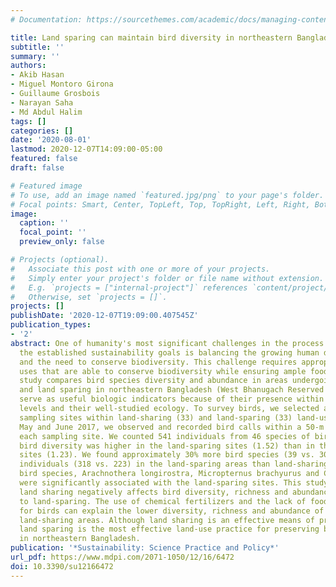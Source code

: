 ```yaml
---
# Documentation: https://sourcethemes.com/academic/docs/managing-content/

title: Land sparing can maintain bird diversity in northeastern Bangladesh
subtitle: ''
summary: ''
authors:
- Akib Hasan
- Miguel Montoro Girona
- Guillaume Grosbois
- Narayan Saha
- Md Abdul Halim
tags: []
categories: []
date: '2020-08-01'
lastmod: 2020-12-07T14:09:00-05:00
featured: false
draft: false

# Featured image
# To use, add an image named `featured.jpg/png` to your page's folder.
# Focal points: Smart, Center, TopLeft, Top, TopRight, Left, Right, BottomLeft, Bottom, BottomRight.
image:
  caption: ''
  focal_point: ''
  preview_only: false

# Projects (optional).
#   Associate this post with one or more of your projects.
#   Simply enter your project's folder or file name without extension.
#   E.g. `projects = ["internal-project"]` references `content/project/deep-learning/index.md`.
#   Otherwise, set `projects = []`.
projects: []
publishDate: '2020-12-07T19:09:00.407545Z'
publication_types:
- '2'
abstract: One of humanity's most significant challenges in the process of attaining
  the established sustainability goals is balancing the growing human demand for food
  and the need to conserve biodiversity. This challenge requires appropriate land
  uses that are able to conserve biodiversity while ensuring ample food supply. This
  study compares bird species diversity and abundance in areas undergoing land sharing
  and land sparing in northeastern Bangladesh (West Bhanugach Reserved Forest). Birds
  serve as useful biologic indicators because of their presence within different trophic
  levels and their well-studied ecology. To survey birds, we selected a total of 66
  sampling sites within land-sharing (33) and land-sparing (33) land-use areas. Between
  May and June 2017, we observed and recorded bird calls within a 50-m radius around
  each sampling site. We counted 541 individuals from 46 species of birds. The Shannon
  bird diversity was higher in the land-sparing sites (1.52) than in the land-sharing
  sites (1.23). We found approximately 30% more bird species (39 vs. 30) and 40% more
  individuals (318 vs. 223) in the land-sparing areas than land-sharing areas. Three
  bird species, Arachnothera longirostra, Micropternus brachyurus and Copsychus malabaricus,
  were significantly associated with the land-sparing sites. This study shows that
  land sharing negatively affects bird diversity, richness and abundance compared
  to land-sparing. The use of chemical fertilizers and the lack of food, such as insects,
  for birds can explain the lower diversity, richness and abundance of birds in the
  land-sharing areas. Although land sharing is an effective means of producing food,
  land sparing is the most effective land-use practice for preserving bird diversity
  in northeastern Bangladesh.
publication: '*Sustainability: Science Practice and Policy*'
url_pdf: https://www.mdpi.com/2071-1050/12/16/6472
doi: 10.3390/su12166472
---
```

